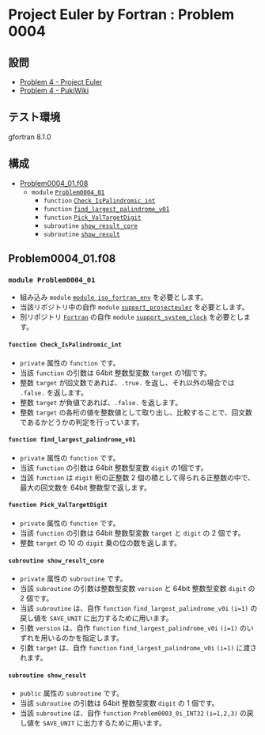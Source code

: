 # Project Euler by Fortran : Problem 0004 #

## 設問 ##

* [Problem 4 - Project Euler](https://projecteuler.net/problem=4)
* [Problem 4 - PukiWiki](http://odz.sakura.ne.jp/projecteuler/index.php?cmd=read&page=Problem%204)

## テスト環境 ##

gfortran 8.1.0

## 構成 ##

* [Problem0004_01.f08](Problem0004_01.f08)
  * `module` [`Problem0004_01`](#module-problem0004_01)
    * `function` [`Check_IsPalindromic_int`](#function-check_ispalindromic_int)
    * `function` [`find_largest_palindrome_v01`](#function-find_largest_palindrome_v01)
    * `function` [`Pick_ValTargetDigit`](#function-pick_valtargetdigit)
    * `subroutine` [`show_result_core`](#subroutine-show_result_core)
    * `subroutine` [`show_result`](#subroutine-show_result)

## Problem0004_01.f08 ##

### `module Problem0004_01` ###

* 組み込み `module` [`module iso_fortran_env`](http://fortranwiki.org/fortran/show/iso_fortran_env) を必要とします。
* 当該リポジトリ中の自作 `module` [`support_projecteuler`](../support/) を必要とします。
* 別リポジトリ [`Fortran`](https://github.com/DSCF-1224/Fortran) の自作 `module` [`support_system_clock`](https://github.com/DSCF-1224/Fortran/tree/master/support) を必要とします。

#### `function Check_IsPalindromic_int` ####

* `private` 属性の `function` です。
* 当該 `function` の引数は 64bit 整数型変数 `target` の1個です。
* 整数 `target` が回文数であれば、`.true.` を返し、それ以外の場合では `.false.` を返します。
* 整数 `target` が負値であれば、`.false.` を返します。
* 整数 `target` の各桁の値を整数値として取り出し、比較することで、回文数であるかどうかの判定を行っています。

#### `function find_largest_palindrome_v01` ####

* `private` 属性の `function` です。
* 当該 `function` の引数は 64bit 整数型変数 `digit` の1個です。
* 当該 `function` は `digit` 桁の正整数 2 個の積として得られる正整数の中で、最大の回文数を 64bit 整数型で返します。

#### `function Pick_ValTargetDigit` ####

* `private` 属性の `function` です。
* 当該 `function` の引数は 64bit 整数型変数 `target` と `digit` の 2 個です。
* 整数 `target` の 10 の `digit` 乗の位の数を返します。

#### `subroutine show_result_core` ####

* `private` 属性の `subroutine` です。
* 当該 `subroutine` の引数は整数型変数 `version` と 64bit 整数型変数 `digit` の 2 個です。
* 当該 `subroutine` は、自作 `function` `find_largest_palindrome_v0i` `(i=1)` の戻し値を `SAVE_UNIT` に出力するために用います。
* 引数 `version` は、自作 `function` `find_largest_palindrome_v0i` `(i=1)` のいずれを用いるのかを指定します。
* 引数 `target` は、自作 `function` `find_largest_palindrome_v0i` `(i=1)` に渡されます。

#### `subroutine show_result` ####

* `public` 属性の `subroutine` です。
* 当該 `subroutine` の引数は 64bit 整数型変数 `digit` の 1 個です。
* 当該 `subroutine` は、自作 `function` `Problem0003_0i_INT32` `(i=1,2,3)` の戻し値を `SAVE_UNIT` に出力するために用います。
